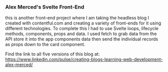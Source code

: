 ### Alex Merced's Svelte Front-End

this is another front-end project where I am taking the headless blog I created with contentful.com and creating a variety of front-ends for it using different technologies. To complete this I had to use Svelte loops, lifecycle methods, components, props and data. I used fetch to grab data from the API store it into the app components data then send the individual records as props down to the card component.

Find the link to all five versions of this blog at:
https://www.linkedin.com/pulse/creating-blogs-learning-web-development-alex-merced/
